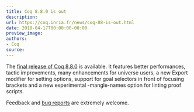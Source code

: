 ```yaml
---
title: Coq 8.8.0 is out
description:
url: https://coq.inria.fr/news/coq-88-is-out.html
date: 2018-04-17T00:00:00-00:00
preview_image:
authors:
- Coq
source:
---
```



The <a href="https://github.com/coq/coq/releases/tag/V8.8.0">final release of Coq 8.8.0</a> is
available. It features better performances, tactic improvements, many
enhancements for universe users, a new Export modifier for setting options,
support for goal selectors in front of focusing brackets and a new experimental
-mangle-names option for linting proof scripts.

Feedback and <a href="https://github.com/coq/coq/issues">bug reports</a> are extremely welcome.


 
